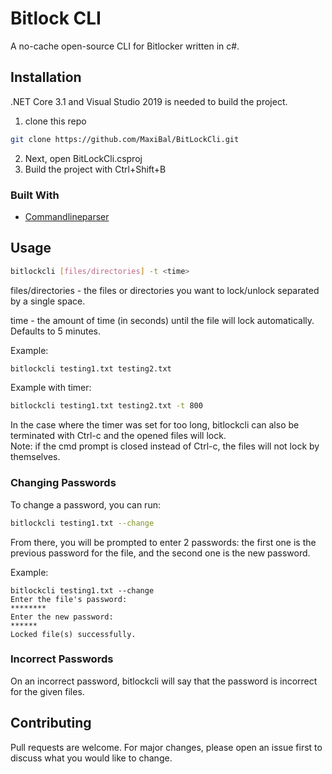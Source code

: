 ﻿# Bitlock CLI

A no-cache open-source CLI for Bitlocker written in c#.

## Installation

.NET Core 3.1 and Visual Studio 2019 is needed to build the project.

1. clone this repo
```bash
git clone https://github.com/MaxiBal/BitLockCli.git
```

2. Next, open BitLockCli.csproj   
3. Build the project with Ctrl+Shift+B   

### Built With

* [Commandlineparser](https://github.com/commandlineparser/commandline)

## Usage

```bash
bitlockcli [files/directories] -t <time>
```

files/directories - the files or directories you want to lock/unlock separated by a single space.   

time - the amount of time (in seconds) until the file will lock automatically.  Defaults to 5 minutes.   

Example:   
```bash
bitlockcli testing1.txt testing2.txt
```
Example with timer:
```bash
bitlockcli testing1.txt testing2.txt -t 800
```

In the case where the timer was set for too long, bitlockcli can also be terminated with Ctrl-c and the opened files will lock.   
Note: if the cmd prompt is closed instead of Ctrl-c, the files will not lock by themselves.

### Changing Passwords

To change a password, you can run:
```bash
bitlockcli testing1.txt --change
```
From there, you will be prompted to enter 2 passwords: the first one is the previous password for the file, and the second one is the new password.   

Example:
```
bitlockcli testing1.txt --change
Enter the file's password:
********
Enter the new password:
******
Locked file(s) successfully.
```

### Incorrect Passwords

On an incorrect password, bitlockcli will say that the password is incorrect for the given files.

## Contributing
Pull requests are welcome. For major changes, please open an issue first to discuss what you would like to change.